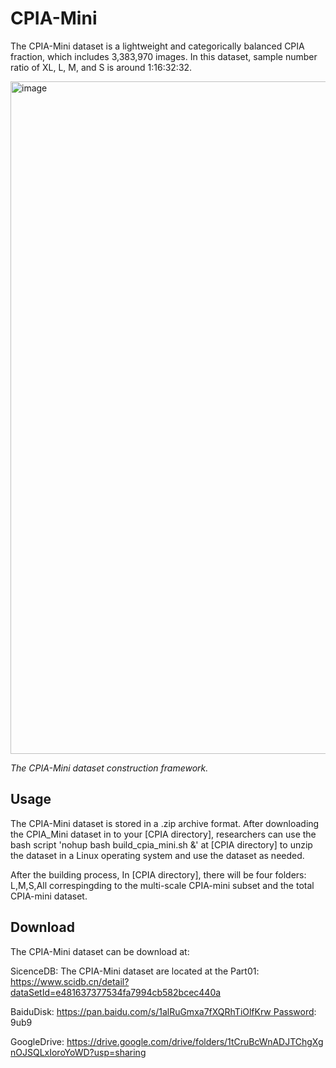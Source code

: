 # CPIA-Mini

The CPIA-Mini dataset is a lightweight and categorically balanced CPIA fraction, which includes 3,383,970 images. In this dataset, sample number ratio of XL, L, M, and S is around 1:16:32:32.

<img width="1076" alt="image" src="https://github.com/zhanglab2021/CPIA_Dataset/assets/91015667/b783e21c-c67e-4ceb-a1d8-e6b5294e7481">

*The CPIA-Mini dataset construction framework.*


## Usage

The CPIA-Mini dataset is stored in a .zip archive format. After downloading the CPIA_Mini dataset in to your [CPIA directory], researchers can use the bash script 'nohup bash build_cpia_mini.sh &' at [CPIA directory] to unzip the dataset in a Linux operating system and use the dataset as needed.

After the building process, In [CPIA directory], there will be four folders: L,M,S,All correspingding to the multi-scale CPIA-mini subset and the total CPIA-mini dataset.


## Download

The CPIA-Mini dataset can be download at:

SicenceDB: The CPIA-Mini dataset are located at the Part01: https://www.scidb.cn/detail?dataSetId=e481637377534fa7994cb582bcec440a

BaiduDisk: https://pan.baidu.com/s/1alRuGmxa7fXQRhTiOlfKrw Password: 9ub9

GoogleDrive: https://drive.google.com/drive/folders/1tCruBcWnADJTChgXgnOJSQLxIoroYoWD?usp=sharing

